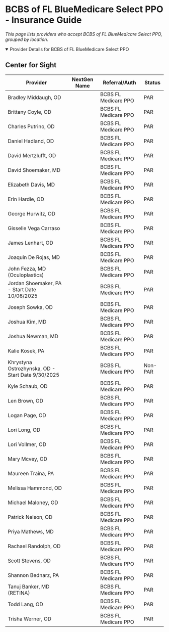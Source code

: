 # BCBS of FL BlueMedicare Select PPO - Insurance Guide

*This page lists providers who accept BCBS of FL BlueMedicare Select PPO, grouped by location.*

<details open><summary>Provider Details for BCBS of FL BlueMedicare Select PPO</summary>

## Center for Sight

| Provider | NextGen Name | Referral/Auth | Status |
|----------|-------------|--------------|--------|
| Bradley Middaugh, OD |  | BCBS FL Medicare PPO | PAR |
| Brittany Coyle, OD |  | BCBS FL Medicare PPO | PAR |
| Charles Putrino, OD |  | BCBS FL Medicare PPO | PAR |
| Daniel Hadland, OD |  | BCBS FL Medicare PPO | PAR |
| David Mertzlufft, OD |  | BCBS FL Medicare PPO | PAR |
| David Shoemaker, MD |  | BCBS FL Medicare PPO | PAR |
| Elizabeth Davis, MD |  | BCBS FL Medicare PPO | PAR |
| Erin Hardie, OD |  | BCBS FL Medicare PPO | PAR |
| George Hurwitz, OD |  | BCBS FL Medicare PPO | PAR |
| Gisselle Vega Carraso |  | BCBS FL Medicare PPO | PAR |
| James Lenhart, OD |  | BCBS FL Medicare PPO | PAR |
| Joaquin De Rojas, MD |  | BCBS FL Medicare PPO | PAR |
| John Fezza, MD (Oculoplastics) |  | BCBS FL Medicare PPO | PAR |
| Jordan Shoemaker, PA - Start Date 10/06/2025 |  | BCBS FL Medicare PPO | PAR |
| Joseph Sowka, OD |  | BCBS FL Medicare PPO | PAR |
| Joshua Kim, MD |  | BCBS FL Medicare PPO | PAR |
| Joshua Newman, MD |  | BCBS FL Medicare PPO | PAR |
| Kalie Kosek, PA |  | BCBS FL Medicare PPO | PAR |
| Khrystyna Ostrozhynska, OD - Start Date 9/30/2025 |  | BCBS FL Medicare PPO | Non-PAR |
| Kyle Schaub, OD |  | BCBS FL Medicare PPO | PAR |
| Len Brown, OD |  | BCBS FL Medicare PPO | PAR |
| Logan Page, OD |  | BCBS FL Medicare PPO | PAR |
| Lori Long, OD |  | BCBS FL Medicare PPO | PAR |
| Lori Vollmer, OD |  | BCBS FL Medicare PPO | PAR |
| Mary Mcvey, OD |  | BCBS FL Medicare PPO | PAR |
| Maureen Traina, PA |  | BCBS FL Medicare PPO | PAR |
| Melissa Hammond, OD |  | BCBS FL Medicare PPO | PAR |
| Michael Maloney, OD |  | BCBS FL Medicare PPO | PAR |
| Patrick Nelson, OD |  | BCBS FL Medicare PPO | PAR |
| Priya Mathews, MD |  | BCBS FL Medicare PPO | PAR |
| Rachael Randolph, OD |  | BCBS FL Medicare PPO | PAR |
| Scott Stevens, OD |  | BCBS FL Medicare PPO | PAR |
| Shannon Bednarz, PA |  | BCBS FL Medicare PPO | PAR |
| Tanuj Banker, MD (RETINA) |  | BCBS FL Medicare PPO | PAR |
| Todd Lang, OD |  | BCBS FL Medicare PPO | PAR |
| Trisha Werner, OD |  | BCBS FL Medicare PPO | PAR |

</details>

